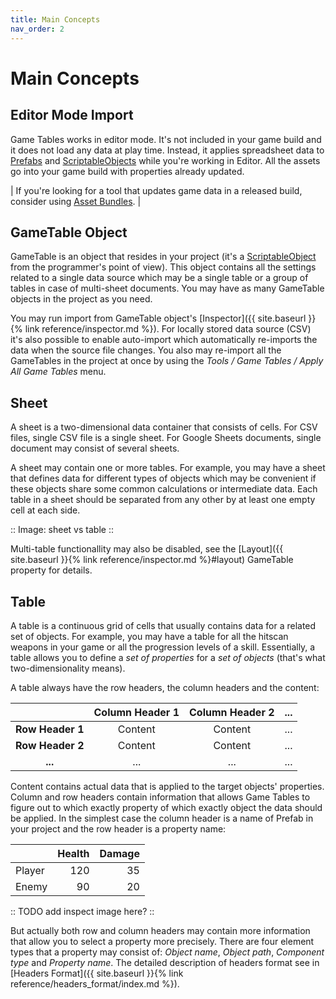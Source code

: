 ```yaml
---
title: Main Concepts
nav_order: 2
---
```

# Main Concepts

## Editor Mode Import

Game Tables works in editor mode. It's not included in your game build and it does not load any data at play time. Instead, it applies spreadsheet data to [Prefabs](https://docs.unity3d.com/Manual/Prefabs.html) and [ScriptableObjects](https://docs.unity3d.com/Manual/class-ScriptableObject.html) while you're working in Editor. All the assets go into your game build with properties already updated.

| If you're looking for a tool that updates game data in a released build, consider using [Asset Bundles](https://docs.unity3d.com/Documentation/Manual/AssetBundlesIntro.html). |

## GameTable Object

GameTable is an object that resides in your project (it's a [ScriptableObject](https://docs.unity3d.com/Manual/class-ScriptableObject.html) from the programmer's point of view). This object contains all the settings related to a single data source which may be a single table or a group of tables in case of multi-sheet documents. You may have as many GameTable objects in the project as you need.

You may run import from GameTable object's [Inspector]({{ site.baseurl }}{% link reference/inspector.md %}). For locally stored data source (CSV) it's also possible to enable auto-import which automatically re-imports the data when the source file changes. You also may re-import all the GameTables in the project at once by using the *Tools / Game Tables / Apply All Game Tables* menu.

## Sheet

A sheet is a two-dimensional data container that consists of cells. For CSV files, single CSV file is a single sheet. For Google Sheets documents, single document may consist of several sheets.

A sheet may contain one or more tables. For example, you may have a sheet that defines data for different types of objects which may be convenient if these objects share some common calculations or intermediate data. Each table in a sheet should be separated from any other by at least one empty cell at each side.

:: Image: sheet vs table ::

Multi-table functionallity may also be disabled, see the [Layout]({{ site.baseurl }}{% link reference/inspector.md %}#layout) GameTable property for details.

## Table

A table is a continuous grid of cells that usually contains data for a related set of objects. For example, you may have a table for all the hitscan weapons in your game or all the progression levels of a skill. Essentially, a table allows you to define a *set of properties* for a *set of objects* (that's what two-dimensionality means).

A table always have the row headers, the column headers and the content:

|                  | Column Header 1 | Column Header 2 | ... |
|:----------------:|:---------------:|:---------------:|:---:|
| **Row Header 1** | Content         | Content         | ... |
| **Row Header 2** | Content         | Content         | ... |
| **...**          | ...             | ...             | ... |

Content contains actual data that is applied to the target objects' properties. Column and row headers contain information that allows Game Tables to figure out to which exactly property of which exactly object the data should be applied. In the simplest case the column header is a name of Prefab in your project and the row header is a property name:

|          | Health | Damage |
|:---------|-------:|-------:|
| Player   | 120    | 35     |
| Enemy    | 90     | 20     |

:: TODO add inspect image here? ::

But actually both row and column headers may contain more information that allow you to select a property more precisely. There are four element types that a property may consist of: *Object name*, *Object path*, *Component type* and *Property name*. The detailed description of headers format see in [Headers Format]({{ site.baseurl }}{% link reference/headers_format/index.md %}).

